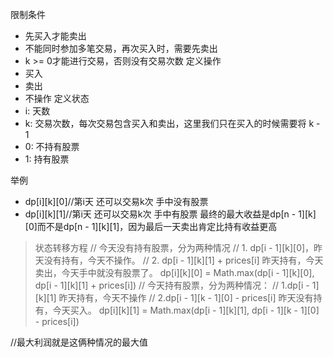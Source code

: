 
限制条件
* 先买入才能卖出
* 不能同时参加多笔交易，再次买入时，需要先卖出
* k >= 0才能进行交易，否则没有交易次数
定义操作
* 买入
* 卖出
* 不操作
定义状态
* i: 天数
* k: 交易次数，每次交易包含买入和卖出，这里我们只在买入的时候需要将 k - 1
* 0: 不持有股票
* 1: 持有股票

举例
* dp[i][k][0]//第i天 还可以交易k次 手中没有股票
* dp[i][k][1]//第i天 还可以交易k次 手中有股票
最终的最大收益是dp[n - 1][k][0]而不是dp[n - 1][k][1]，因为最后一天卖出肯定比持有收益更高

>状态转移方程
// 今天没有持有股票，分为两种情况
// 1. dp[i - 1][k][0]，昨天没有持有，今天不操作。 
// 2. dp[i - 1][k][1] + prices[i] 昨天持有，今天卖出，今天手中就没有股票了。
dp[i][k][0] = Math.max(dp[i - 1][k][0], dp[i - 1][k][1] + prices[i])
// 今天持有股票，分为两种情况：
// 1.dp[i - 1][k][1] 昨天持有，今天不操作
// 2.dp[i - 1][k - 1][0] - prices[i] 昨天没有持有，今天买入。
dp[i][k][1] = Math.max(dp[i - 1][k][1], dp[i - 1][k - 1][0] - prices[i])

//最大利润就是这俩种情况的最大值

